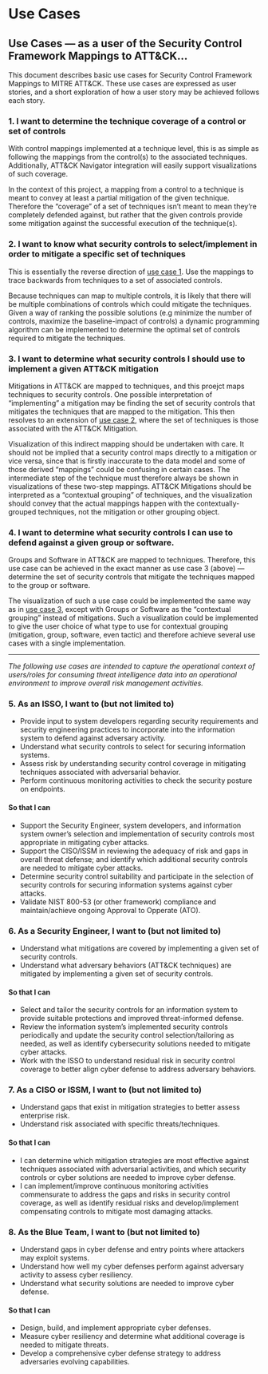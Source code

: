 # Use Cases

## Use Cases — as a user of the Security Control Framework Mappings to ATT&CK...

This document describes basic use cases for Security Control Framework Mappings to MITRE ATT&CK. These use cases are expressed as user stories, and a short exploration of how a user story may be achieved follows each story.

### 1. I want to determine the technique coverage of a control or set of controls

With control mappings implemented at a technique level, this is as simple as following the mappings from the control(s) to the associated techniques. Additionally, ATT&CK Navigator integration will easily support visualizations of such coverage.

In the context of this project, a mapping from a control to a technique is meant to convey at least a partial mitigation of the given technique. Therefore the “coverage” of a set of techniques isn’t meant to mean they’re completely defended against, but rather that the given controls provide some mitigation against the successful execution of the technique(s). 

### 2. I want to know what security controls to select/implement in order to mitigate a specific set of techniques

This is essentially the reverse direction of [use case 1](#1-i-want-to-determine-the-technique-coverage-of-a-control-or-set-of-controls). Use the mappings to trace backwards from techniques to a set of associated controls.  

Because techniques can map to multiple controls, it is likely that there will be multiple combinations of controls which could mitigate the techniques. Given a way of ranking the possible solutions (e.g minimize the number of controls, maximize the baseline-impact of controls) a dynamic programming algorithm can be implemented to determine the optimal set of controls required to mitigate the techniques. 

### 3. I want to determine what security controls I should use to implement a given ATT&CK mitigation

Mitigations in ATT&CK are mapped to techniques, and this proejct maps techniques to security controls. One possible interpretation of “implementing” a mitigation may be finding the set of security controls that mitigates the techniques that are mapped to the mitigation. This then resolves to an extension of [use case 2](#2-i-want-to-know-what-security-controls-to-selectimplement-in-order-to-mitigate-a-specific-set-of-techniques), where the set of techniques is those associated with the ATT&CK Mitigation. 

Visualization of this indirect mapping should be undertaken with care. It should not be implied that a security control maps directly to a mitigation or vice versa, since that is firstly inaccurate to the data model and some of those derived “mappings” could be confusing in certain cases. The intermediate step of the technique must therefore always be shown in visualizations of these two-step mappings. ATT&CK Mitigations should be interpreted as a “contextual grouping” of techniques, and the visualization should convey that the actual mappings happen with the contextually-grouped techniques, not the mitigation or other grouping object.

### 4. I want to determine what security controls I can use to defend against a given group or software.

Groups and Software in ATT&CK are mapped to techniques. Therefore, this use case can be achieved in the exact manner as use case 3 (above) — determine the set of security controls that mitigate the techniques mapped to the group or software. 

The visualization of such a use case could be implemented the same way as in [use case 3](#3-i-want-to-determine-what-security-controls-i-should-use-to-implement-a-given-attck-mitigation), except with Groups or Software as the “contextual grouping” instead of mitigations. Such a visualization could be implemented to give the user choice of what type to use for contextual grouping (mitigation, group, software, even tactic) and therefore achieve several use cases with a single implementation.

---

_The following use cases are intended to capture the operational context of users/roles for consuming threat intelligence data into an operational environment to improve overall risk management activities._

### 5. As an ISSO, I want to (but not limited to)

- Provide input to system developers regarding security requirements and security engineering practices to incorporate into the information system to defend against adversary activity. 
- Understand what security controls to select for securing information systems.
- Assess risk by understanding security control coverage in mitigating techniques associated with adversarial behavior. 
- Perform continuous monitoring activities to check the security posture on endpoints.

#### So that I can

- Support the Security Engineer, system developers, and information system owner’s selection and implementation of security controls most appropriate in mitigating cyber attacks.
- Support the CISO/ISSM in reviewing the adequacy of risk and gaps in overall threat defense; and identify which additional security controls are needed to mitigate cyber attacks.  
- Determine security control suitability and participate in the selection of security controls for securing information systems against cyber attacks.
- Validate NIST 800-53 (or other framework) compliance and maintain/achieve ongoing Approval to Opperate (ATO).

### 6. As a Security Engineer, I want to (but not limited to)

- Understand what mitigations are covered by implementing a given set of security controls.
- Understand what adversary behaviors (ATT&CK techniques) are mitigated by implementing a given set of security controls.

#### So that I can

- Select and tailor the security controls for an information system to provide suitable protections and improved threat-informed defense.
- Review the information system’s implemented security controls periodically and update the security control selection/tailoring as needed, as well as identify cybersecurity solutions needed to mitigate cyber attacks.  
- Work with the ISSO to understand residual risk in security control coverage to better align cyber defense to address adversary behaviors.

### 7. As a CISO or ISSM, I want to (but not limited to)

- Understand gaps that exist in mitigation strategies to better assess enterprise risk.  
- Understand risk associated with specific threats/techniques.

#### So that I can

- I can determine which mitigation strategies are most effective against techniques associated with adversarial activities, and which security controls or cyber solutions are needed to improve cyber defense.   
- I can implement/improve continuous monitoring activities commensurate to address the gaps and risks in security control coverage, as well as identify residual risks and develop/implement compensating controls to mitigate most damaging attacks.  

### 8. As the Blue Team, I want to (but not limited to)

- Understand gaps in cyber defense and entry points where attackers may exploit systems. 
- Understand how well my cyber defenses perform against adversary activity to assess cyber resiliency. 
- Understand what security solutions are needed to improve cyber defense. 

#### So that I can

- Design, build, and implement appropriate cyber defenses.
- Measure cyber resiliency and determine what additional coverage is needed to mitigate threats. 
- Develop a comprehensive cyber defense strategy to address adversaries evolving capabilities. 
